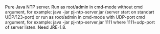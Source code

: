 Pure Java NTP server.
Run as root/admin in cmd-mode without cmd argument, for example: 
    java -jar pj-ntp-server.jar (server start on standart UDP/123-port) 
or run as root/admin in cmd-mode with UDP-port cmd argument, for example: 
    java -jar pj-ntp-server.jar 1111 
 where 1111=udp-port of server listen.
Need JRE-1.8.
